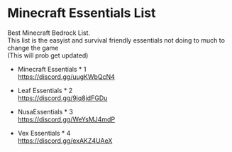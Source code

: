 # Minecraft Essentials List
Best Minecraft Bedrock List.  
This list is the easyist and survival friendly essentials not doing to much to change the game  
(This will prob get updated)

 - Minecraft Essentials * 1  
 https://discord.gg/uugKWbQcN4

 - Leaf Essentials * 2  
 https://discord.gg/9jq8jdFGDu
  
 - NusaEssentials * 3  
 https://discord.gg/WeYsMJ4mdP

 - Vex Essentials * 4  
 https://discord.gg/exAKZ4UAeX
